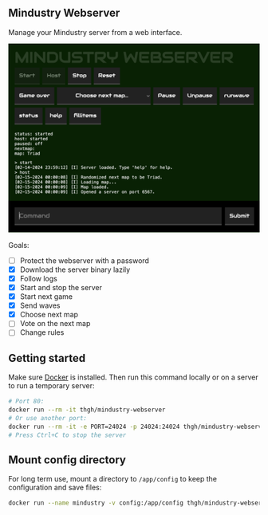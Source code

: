 ## Mindustry Webserver

Manage your Mindustry server from a web interface.

![Screenshot](screenshot.png)

Goals:

- [ ] Protect the webserver with a password
- [x] Download the server binary lazily
- [x] Follow logs
- [x] Start and stop the server
- [x] Start next game
- [x] Send waves
- [x] Choose next map
- [ ] Vote on the next map
- [ ] Change rules

## Getting started

Make sure [Docker](https://docs.docker.com/get-docker/) is installed. Then run this command locally or on a server to run a temporary server:

```sh
# Port 80:
docker run --rm -it thgh/mindustry-webserver
# Or use another port:
docker run --rm -it -e PORT=24024 -p 24024:24024 thgh/mindustry-webserver
# Press Ctrl+C to stop the server
```

## Mount config directory

For long term use, mount a directory to `/app/config` to keep the configuration and save files:

```sh
docker run --name mindustry -v config:/app/config thgh/mindustry-webserver
```
